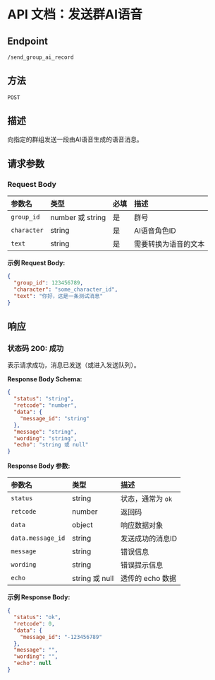 # API 文档：发送群AI语音

## Endpoint

`/send_group_ai_record`

## 方法

`POST`

## 描述

向指定的群组发送一段由AI语音生成的语音消息。

## 请求参数

### Request Body

| 参数名    | 类型          | 必填 | 描述           |
| :-------- | :------------ | :--- | :------------- |
| `group_id`  | number 或 string | 是   | 群号           |
| `character` | string        | 是   | AI语音角色ID     |
| `text`      | string        | 是   | 需要转换为语音的文本 |

**示例 Request Body:**

```json
{
  "group_id": 123456789,
  "character": "some_character_id",
  "text": "你好，这是一条测试消息"
}
```

## 响应

### 状态码 200: 成功

表示请求成功，消息已发送（或进入发送队列）。

**Response Body Schema:**

```json
{
  "status": "string",
  "retcode": "number",
  "data": {
    "message_id": "string"
  },
  "message": "string",
  "wording": "string",
  "echo": "string 或 null"
}
```

**Response Body 参数:**

| 参数名       | 类型          | 描述         |
| :----------- | :------------ | :----------- |
| `status`     | string        | 状态，通常为 `ok` |
| `retcode`    | number        | 返回码       |
| `data`       | object        | 响应数据对象   |
| `data.message_id` | string        | 发送成功的消息ID |
| `message`    | string        | 错误信息     |
| `wording`    | string        | 错误提示信息   |
| `echo`       | string 或 null | 透传的 echo 数据 |

**示例 Response Body:**

```json
{
  "status": "ok",
  "retcode": 0,
  "data": {
    "message_id": "-123456789"
  },
  "message": "",
  "wording": "",
  "echo": null
}
```